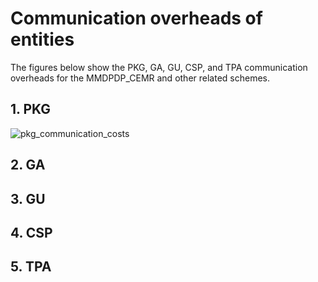 # Communication overheads of entities
The figures below show the PKG, GA, GU, CSP, and TPA communication overheads for the MMDPDP_CEMR and other related schemes.

## 1. PKG

![pkg_communication_costs](https://github.com/user-attachments/assets/22e6d485-8932-4140-8c4a-866ed5008685)
## 2. GA


## 3. GU


## 4. CSP


## 5. TPA

